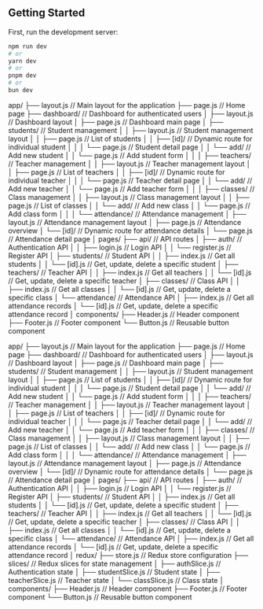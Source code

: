## Getting Started

First, run the development server:

```bash
npm run dev
# or
yarn dev
# or
pnpm dev
# or
bun dev
```


app/
├── layout.js                // Main layout for the application
├── page.js                  // Home page
├── dashboard/               // Dashboard for authenticated users
│   ├── layout.js            // Dashboard layout
│   ├── page.js              // Dashboard main page
│   ├── students/            // Student management
│   │   ├── layout.js        // Student management layout
│   │   ├── page.js          // List of students
│   │   ├── [id]/            // Dynamic route for individual student
│   │   │   └── page.js      // Student detail page
│   │   └── add/             // Add new student
│   │       └── page.js      // Add student form
│   │
│   ├── teachers/            // Teacher management
│   │   ├── layout.js        // Teacher management layout
│   │   ├── page.js          // List of teachers
│   │   ├── [id]/            // Dynamic route for individual teacher
│   │   │   └── page.js      // Teacher detail page
│   │   └── add/             // Add new teacher
│   │       └── page.js      // Add teacher form
│   │
│   ├── classes/             // Class management
│   │   ├── layout.js        // Class management layout
│   │   ├── page.js          // List of classes
│   │   └── add/             // Add new class
│   │       └── page.js      // Add class form
│   │
│   └── attendance/          // Attendance management
│       ├── layout.js        // Attendance management layout
│       ├── page.js          // Attendance overview
│       └── [id]/            // Dynamic route for attendance details
│           └── page.js      // Attendance detail page
│
pages/
├── api/                     // API routes
│   ├── auth/                // Authentication API
│   │   ├── login.js         // Login API
│   │   └── register.js      // Register API
│   ├── students/            // Student API
│   │   ├── index.js         // Get all students
│   │   └── [id].js          // Get, update, delete a specific student
│   ├── teachers/            // Teacher API
│   │   ├── index.js         // Get all teachers
│   │   └── [id].js          // Get, update, delete a specific teacher
│   ├── classes/             // Class API
│   │   ├── index.js         // Get all classes
│   │   └── [id].js          // Get, update, delete a specific class
│   └── attendance/          // Attendance API
│       ├── index.js         // Get all attendance records
│       └── [id].js          // Get, update, delete a specific attendance record
│
components/
├── Header.js                // Header component
├── Footer.js                // Footer component
└── Button.js                // Reusable button component







app/
├── layout.js                // Main layout for the application
├── page.js                  // Home page
├── dashboard/               // Dashboard for authenticated users
│   ├── layout.js            // Dashboard layout
│   ├── page.js              // Dashboard main page
│   ├── students/            // Student management
│   │   ├── layout.js        // Student management layout
│   │   ├── page.js          // List of students
│   │   ├── [id]/            // Dynamic route for individual student
│   │   │   └── page.js      // Student detail page
│   │   └── add/             // Add new student
│   │       └── page.js      // Add student form
│   │
│   ├── teachers/            // Teacher management
│   │   ├── layout.js        // Teacher management layout
│   │   ├── page.js          // List of teachers
│   │   ├── [id]/            // Dynamic route for individual teacher
│   │   │   └── page.js      // Teacher detail page
│   │   └── add/             // Add new teacher
│   │       └── page.js      // Add teacher form
│   │
│   ├── classes/             // Class management
│   │   ├── layout.js        // Class management layout
│   │   ├── page.js          // List of classes
│   │   └── add/             // Add new class
│   │       └── page.js      // Add class form
│   │
│   └── attendance/          // Attendance management
│       ├── layout.js        // Attendance management layout
│       ├── page.js          // Attendance overview
│       └── [id]/            // Dynamic route for attendance details
│           └── page.js      // Attendance detail page
│
pages/
├── api/                     // API routes
│   ├── auth/                // Authentication API
│   │   ├── login.js         // Login API
│   │   └── register.js      // Register API
│   ├── students/            // Student API
│   │   ├── index.js         // Get all students
│   │   └── [id].js          // Get, update, delete a specific student
│   ├── teachers/            // Teacher API
│   │   ├── index.js         // Get all teachers
│   │   └── [id].js          // Get, update, delete a specific teacher
│   ├── classes/             // Class API
│   │   ├── index.js         // Get all classes
│   │   └── [id].js          // Get, update, delete a specific class
│   └── attendance/          // Attendance API
│       ├── index.js         // Get all attendance records
│       └── [id].js          // Get, update, delete a specific attendance record
│
redux/
├── store.js                 // Redux store configuration
├── slices/                  // Redux slices for state management
│   ├── authSlice.js         // Authentication state
│   ├── studentSlice.js      // Student state
│   ├── teacherSlice.js      // Teacher state
│   └── classSlice.js        // Class state
│
components/
├── Header.js                // Header component
├── Footer.js                // Footer component
└── Button.js                // Reusable button component